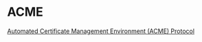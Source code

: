 # ACME
[Automated Certificate Management Environment (ACME) Protocol](https://www.iana.org/assignments/acme/acme.xhtml)